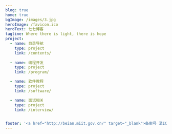 ```yaml
---
blog: true
home: true
bgImage: /images/3.jpg
heroImage: /favicon.ico
heroText: 七七博客
tagline: Where there is light, there is hope
project:
  - name: 目录导航
    type: project
    link: /contents/
    
  - name: 编程开发
    type: project
    link: /program/

  - name: 软件教程
    type: project
    link: /software/

  - name: 面试相关
    type: project
    link: /interview/


footer: '<a href="http://beian.miit.gov.cn/" target="_blank">备案号 滇ICP备20004889号-1</a> | <a href="/about/site/">关于网站</a>'
---
```

